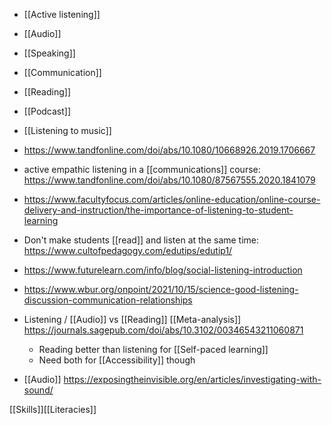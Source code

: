 - [[Active listening]]
- [[Audio]]
- [[Speaking]]
- [[Communication]]
- [[Reading]]
- [[Podcast]]
- [[Listening to music]]

- https://www.tandfonline.com/doi/abs/10.1080/10668926.2019.1706667
- active empathic listening in a [[communications]] course: https://www.tandfonline.com/doi/abs/10.1080/87567555.2020.1841079

- https://www.facultyfocus.com/articles/online-education/online-course-delivery-and-instruction/the-importance-of-listening-to-student-learning

- Don't make students [[read]] and listen at the same time: https://www.cultofpedagogy.com/edutips/edutip1/

- https://www.futurelearn.com/info/blog/social-listening-introduction

- https://www.wbur.org/onpoint/2021/10/15/science-good-listening-discussion-communication-relationships

- Listening / [[Audio]] vs [[Reading]] [[Meta-analysis]] https://journals.sagepub.com/doi/abs/10.3102/00346543211060871
	-  Reading better than listening for [[Self-paced learning]]
	-  Need both for [[Accessibility]] though

- [[Audio]] https://exposingtheinvisible.org/en/articles/investigating-with-sound/

[[Skills]][[Literacies]]
